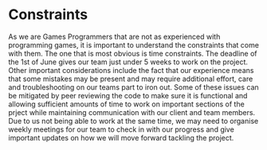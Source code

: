# Constraints

As we are Games Programmers that are not as experienced with programming games, it is important to understand the constraints that come with them. The one that is most obvious is time constraints. The deadline of the 1st of June gives our team just under 5 weeks to work on the project. Other important considerations include the fact that our experience means that some mistakes may be present and may require additional effort, care and troubleshooting on our teams part to iron out. Some of these issues can be mitigated by peer reviewing the code to make sure it is functional and allowing sufficient amounts of time to work on important sections of the prject while maintaining communication with our client and team members. Due to us not being able to work at the same time, we may need to organise weekly meetings for our team to check in with our progress and give important updates on how we will move forward tackling the project.
